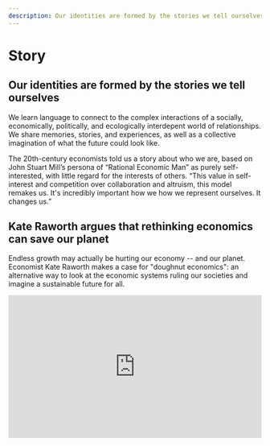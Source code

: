 ```yaml
---
description: Our identities are formed by the stories we tell ourselves
---
```


# Story

## Our identities are formed by the stories we tell ourselves

We learn language to connect to the complex interactions of a socially, economically, politically, and ecologically interdepent world of relationships. We share memories, stories, and experiences, as well as a collective imagination of what the future could look like.

The 20th-century economists told us a story about who we are, based on John Stuart Mill’s persona of “Rational Economic Man” as purely self-interested, with little regard for the interests of others. “This value in self-interest and competition over collaboration and altruism, this model remakes us. It's incredibly important how we how we represent ourselves. It changes us.”

## Kate Raworth argues that rethinking economics can save our planet

Endless growth may actually be hurting our economy -- and our planet. Economist Kate Raworth makes a case for "doughnut economics": an alternative way to look at the economic systems ruling our societies and imagine a sustainable future for all.

<div style="max-width:854px"><div style="position:relative;height:0;padding-bottom:56.25%"><iframe src="https://embed.ted.com/talks/the_ted_interview_kate_raworth_argues_that_rethinking_economics_can_save_our_planet" width="854" height="480" style="position:absolute;left:0;top:0;width:100%;height:100%" frameborder="0" scrolling="no" allowfullscreen></iframe></div></div>
